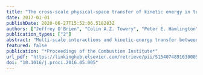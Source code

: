 ```yaml
---
title: "The cross-scale physical-space transfer of kinetic energy in turbulent premixed flames"
date: 2017-01-01
publishDate: 2020-06-27T15:52:06.518283Z
authors: ["Jeffrey O'Brien", "Colin A.Z. Towery", "Peter E. Hamlington", "Matthias Ihme", "Alexei Y. Poludnenko", "Javier Urzay"]
publication_types: ["2"]
abstract: "Multi-scale interactions and kinetic-energy transfer between turbulence and flames are fundamental to understanding and modeling premixed turbulent reacting flows. In order to investigate these phenomena, direct numerical simulations of a turbulent premixed flame are analyzed in this study. The results reveal a flux of kinetic energy that involves a cross-scale transfer through the turbulence cascade and whose prevailing direction in the flame brush is from subgrid to resolved scales. The root cause of this reversal in energy transfer, termed subgrid-scale (SGS) backscatter, is the effect of thermal expansion in the subgrid scales, by which small amounts of enthalpy created by combustion heat release are transformed into small-scale kinetic energy by means of the SGS pressure-gradient velocity correlation. The resulting overload of SGS kinetic energy is transferred to the resolved scales through SGS backscatter. This cross-scale flux of energy, along with a larger one that relies on large-scale quantities only and does not involve the energy cascade, describes the transformation of combustion heat release into kinetic energy in the turbulent premixed flame. Based on scaling analyses, it is theorized that the contribution of the cross-scale flux to the total kinetic-energy augmentation vanishes in combustion regimes in which the flame-transit time is too short to allow for activation of the non-linear convective mechanisms of the energy cascade."
featured: false
publication: "*Proceedings of the Combustion Institute*"
url_pdf: "https://linkinghub.elsevier.com/retrieve/pii/S1540748916300050"
doi: "10.1016/j.proci.2016.05.005"
---
```


